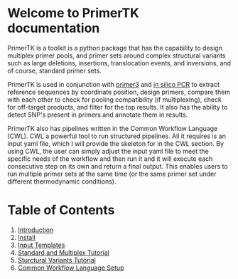 # Welcome to PrimerTK documentation

PrimerTK is a toolkit is a python package that has the capability to design multiplex primer pools, and primer sets
around complex structural variants such as large deletions, insertions, translocation events, and inversions, and of course, standard primer sets. 

PrimerTK is used in conjunction with [primer3](https://github.com/primer3-org/primer3) and [in silico PCR](https://hgwdev.gi.ucsc.edu/~kent/src/) to extract reference sequences by coordinate position, design primers, compare them with each other to check for pooling compatibility (if multiplexing), check for off-target products, and filter for the top results. It also has the ability to detect SNP's present in primers and annotate them in results.

PrimerTK also has pipelines written in the Common Workflow Language (CWL). CWL a powerful tool to run structured pipelines. All it requires is an input yaml file, which I will provide the skeleton for in the CWL section. By using CWL, the user can simply adjust the input yaml file to meet the specific needs of the workflow and then run it and it will execute each consecutive step on its own and return a final output. This enables users to run multiple primer sets at the same time (or the same primer set under different thermodynamic conditions).

# Table of Contents
1. [Introduction](introduction.md)
2. [Install](installation.md)
3. [Input Templates](inputs.md)
4. [Standard and Multiplex Tutorial](standard_and_multiplex.md)
5. [Sturctural Variants Tutorial](sturctural_variants.md)
6. [Common Workflow Language Setup](cwl.md)
